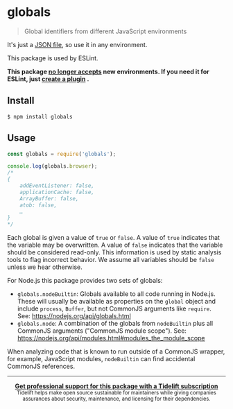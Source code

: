 # globals

> Global identifiers from different JavaScript environments

It's just a [JSON file](globals.json), so use it in any environment.

This package is used by ESLint.

**This package [no longer accepts](https://github.com/sindresorhus/globals/issues/82) new environments. If you need it
for ESLint, just [create a plugin](http://eslint.org/docs/developer-guide/working-with-plugins#environments-in-plugins)
.**

## Install

```
$ npm install globals
```

## Usage

```js
const globals = require('globals');

console.log(globals.browser);
/*
{
	addEventListener: false,
	applicationCache: false,
	ArrayBuffer: false,
	atob: false,
	…
}
*/
```

Each global is given a value of `true` or `false`. A value of `true` indicates that the variable may be overwritten. A
value of `false` indicates that the variable should be considered read-only. This information is used by static analysis
tools to flag incorrect behavior. We assume all variables should be `false` unless we hear otherwise.

For Node.js this package provides two sets of globals:

- `globals.nodeBuiltin`: Globals available to all code running in Node.js. These will usually be available as properties
  on the `global` object and include `process`, `Buffer`, but not CommonJS arguments like `require`.
  See: https://nodejs.org/api/globals.html
- `globals.node`: A combination of the globals from `nodeBuiltin` plus all CommonJS arguments ("CommonJS module scope").
  See: https://nodejs.org/api/modules.html#modules_the_module_scope

When analyzing code that is known to run outside of a CommonJS wrapper, for example, JavaScript modules, `nodeBuiltin`
can find accidental CommonJS references.

---

<div align="center">
	<b>
		<a href="https://tidelift.com/subscription/pkg/npm-globals?utm_source=npm-globals&utm_medium=referral&utm_campaign=readme">Get professional support for this package with a Tidelift subscription</a>
	</b>
	<br>
	<sub>
		Tidelift helps make open source sustainable for maintainers while giving companies<br>assurances about security, maintenance, and licensing for their dependencies.
	</sub>
</div>
